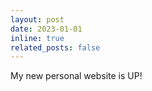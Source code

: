 ```yaml
---
layout: post
date: 2023-01-01
inline: true
related_posts: false
---
```


My new personal website is UP! 

